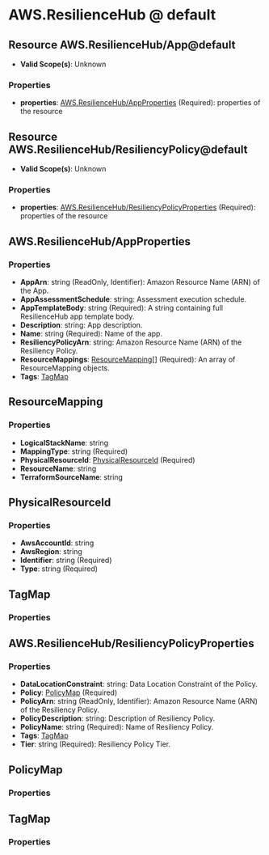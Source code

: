 # AWS.ResilienceHub @ default

## Resource AWS.ResilienceHub/App@default
* **Valid Scope(s)**: Unknown
### Properties
* **properties**: [AWS.ResilienceHub/AppProperties](#awsresiliencehubappproperties) (Required): properties of the resource

## Resource AWS.ResilienceHub/ResiliencyPolicy@default
* **Valid Scope(s)**: Unknown
### Properties
* **properties**: [AWS.ResilienceHub/ResiliencyPolicyProperties](#awsresiliencehubresiliencypolicyproperties) (Required): properties of the resource

## AWS.ResilienceHub/AppProperties
### Properties
* **AppArn**: string (ReadOnly, Identifier): Amazon Resource Name (ARN) of the App.
* **AppAssessmentSchedule**: string: Assessment execution schedule.
* **AppTemplateBody**: string (Required): A string containing full ResilienceHub app template body.
* **Description**: string: App description.
* **Name**: string (Required): Name of the app.
* **ResiliencyPolicyArn**: string: Amazon Resource Name (ARN) of the Resiliency Policy.
* **ResourceMappings**: [ResourceMapping](#resourcemapping)[] (Required): An array of ResourceMapping objects.
* **Tags**: [TagMap](#tagmap)

## ResourceMapping
### Properties
* **LogicalStackName**: string
* **MappingType**: string (Required)
* **PhysicalResourceId**: [PhysicalResourceId](#physicalresourceid) (Required)
* **ResourceName**: string
* **TerraformSourceName**: string

## PhysicalResourceId
### Properties
* **AwsAccountId**: string
* **AwsRegion**: string
* **Identifier**: string (Required)
* **Type**: string (Required)

## TagMap
### Properties

## AWS.ResilienceHub/ResiliencyPolicyProperties
### Properties
* **DataLocationConstraint**: string: Data Location Constraint of the Policy.
* **Policy**: [PolicyMap](#policymap) (Required)
* **PolicyArn**: string (ReadOnly, Identifier): Amazon Resource Name (ARN) of the Resiliency Policy.
* **PolicyDescription**: string: Description of Resiliency Policy.
* **PolicyName**: string (Required): Name of Resiliency Policy.
* **Tags**: [TagMap](#tagmap)
* **Tier**: string (Required): Resiliency Policy Tier.

## PolicyMap
### Properties

## TagMap
### Properties

